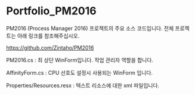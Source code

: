 # Portfolio_PM2016

PM2016 (Process Manager 2016) 프로젝트의 주요 소스 코드입니다.
전체 프로젝트는 아래 링크를 참조해주십시오.

https://github.com/Zintaho/PM2016

PM2016.cs : 최 상단 WinForm입니다. 작업 관리자 역할을 합니다.

AffinityForm.cs : CPU 선호도 설정시 사용되는 WinForm 입니다.


Properties/Resources.resx : 텍스트 리소스에 대한 xml 파일입니다.
